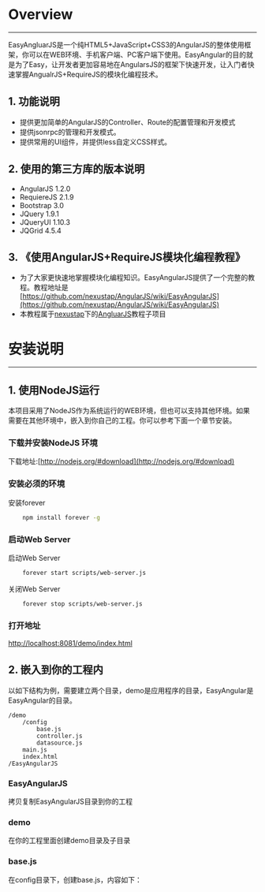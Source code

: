 # Overview
----------
EasyAngluarJS是一个纯HTML5+JavaScript+CSS3的AngularJS的整体使用框架，你可以在WEB环境、手机客户端、PC客户端下使用。EasyAngular的目的就是为了Easy，让开发者更加容易地在AngularsJS的框架下快速开发，让入门者快速掌握AngualrJS+RequireJS的模块化编程技术。

## 1. 功能说明

* 提供更加简单的AngularJS的Controller、Route的配置管理和开发模式
* 提供jsonrpc的管理和开发模式。
* 提供常用的UI组件，并提供less自定义CSS样式。


## 2. 使用的第三方库的版本说明

* AngularJS 1.2.0
* RequiereJS 2.1.9
* Bootstrap 3.0
* JQuery 1.9.1
* JQueryUI 1.10.3
* JQGrid 4.5.4

## 3. 《使用AngularJS+RequireJS模块化编程教程》

* 为了大家更快速地掌握模块化编程知识。EasyAngularJS提供了一个完整的教程。教程地址是[https://github.com/nexustap/AngularJS/wiki/EasyAngularJS](https://github.com/nexustap/AngularJS/wiki/EasyAngularJS)
* 本教程属于[nexustap](https://github.com/nexustap)下的[AngluarJS](https://github.com/nexustap/AngularJS)教程子项目

# 安装说明
---------
## 1. 使用NodeJS运行

本项目采用了NodeJS作为系统运行的WEB环境，但也可以支持其他环境。如果需要在其他环境中，嵌入到你自己的工程。你可以参考下面一个章节安装。

### 下载并安装NodeJS 环境

下载地址:[http://nodejs.org/#download](http://nodejs.org/#download)

### 安装必须的环境

安装forever

```	bash
	npm install forever -g
```

### 启动Web Server

启动Web Server
```	bash
	forever start scripts/web-server.js
```

关闭Web Server

```	bash
	forever stop scripts/web-server.js
```

### 打开地址

[http://localhost:8081/demo/index.html](http://localhost:8081/demo/index.html)

## 2. 嵌入到你的工程内

以如下结构为例，需要建立两个目录，demo是应用程序的目录，EasyAngular是EasyAngular的目录。

```
/demo
	/config
		base.js
		controller.js
		datasource.js
	main.js
	index.html
/EasyAngularJS
```

### EasyAngularJS

拷贝复制EasyAngularJS目录到你的工程

### demo

在你的工程里面创建demo目录及子目录

### base.js

在config目录下，创建base.js，内容如下：


